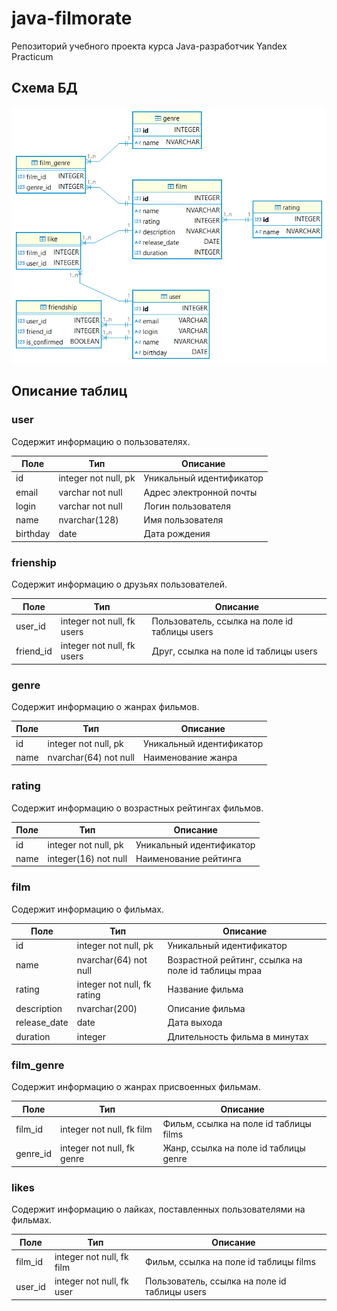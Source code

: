 # java-filmorate

Репозиторий учебного проекта курса Java-разработчик Yandex Practicum

## Схема БД

![диаграмма схемы БД](db-diagramm.png)

## Описание таблиц

### user

Содержит информацию о пользователях.

| Поле     | Тип                  | Описание                  |
|----------|----------------------|---------------------------|
| id       | integer not null, pk | Уникальный идентификатор  |
| email    | varchar not null     | Адрес электронной почты   |
| login    | varchar not null     | Логин пользователя        |
| name     | nvarchar(128)        | Имя пользователя          |
| birthday | date                 | Дата рождения             |

### frienship

Cодержит информацию о друзьях пользователей.

| Поле          | Тип                        |  Описание                                     |
|---------------|----------------------------|-----------------------------------------------|
| user_id       | integer not null, fk users | Пользователь, ссылка на поле id таблицы users |
| friend_id     | integer not null, fk users | Друг, ссылка на поле id таблицы users         |

### genre

Содержит информацию о жанрах фильмов.

| Поле | Тип                   | Описание                 |
|------|-----------------------|--------------------------|
| id   | integer not null, pk  | Уникальный идентификатор |
| name | nvarchar(64) not null | Наименование жанра       |

### rating

Содержит информацию о возрастных рейтингах фильмов.

| Поле | Тип                  | Описание                 |
|------|----------------------|--------------------------|
| id   | integer not null, pk | Уникальный идентификатор |
| name | integer(16) not null | Наименование рейтинга    |

### film

Содержит информацию о фильмах.

| Поле         | Тип                         | Описание                                           |
|--------------|-----------------------------|----------------------------------------------------|
| id           | integer not null, pk        | Уникальный идентификатор                           |
| name         | nvarchar(64) not null       | Возрастной рейтинг, ссылка на поле id таблицы mpaa |
| rating       | integer not null, fk rating | Название фильма                                    |
| description  | nvarchar(200)               | Описание фильма                                    |
| release_date | date                        | Дата выхода                                        |
| duration     | integer                     | Длительность фильма в минутах                      |

### film_genre

Содержит информацию о жанрах присвоенных фильмам.

| Поле     | Тип                         | Описание                               |
|----------|-----------------------------|----------------------------------------|
| film_id  | integer not null, fk film   | Фильм, ссылка на поле id таблицы films |
| genre_id | integer not null, fk genre  | Жанр, ссылка на поле id таблицы genre  |

### likes

Содержит информацию о лайках, поставленных пользователями на фильмах.

| Поле    | Тип                       | Описание                                      |
|---------|---------------------------|-----------------------------------------------|
| film_id | integer not null, fk film | Фильм, ссылка на поле id таблицы films        |
| user_id | integer not null, fk user | Пользователь, ссылка на поле id таблицы users |
